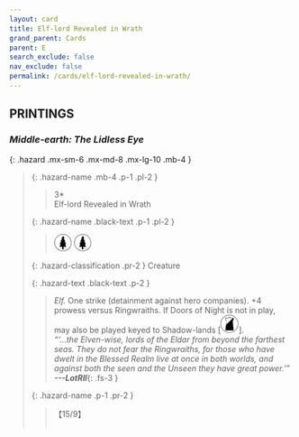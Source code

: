 ```yaml
---
layout: card
title: Elf-lord Revealed in Wrath
grand_parent: Cards
parent: E
search_exclude: false
nav_exclude: false
permalink: /cards/elf-lord-revealed-in-wrath/
---
```


## PRINTINGS


### _Middle-earth: The Lidless Eye_

{: .hazard .mx-sm-6 .mx-md-8 .mx-lg-10 .mb-4 }
> {: .hazard-name .mb-4 .p-1 .pl-2 }
> > <div class="hazard-mp">3*</div>
> > <div class="card-name">Elf-lord Revealed in Wrath</div>
>
> {: .hazard-name .black-text .p-1 .pl-2 }
> > ![](/assets/images/wilderness.svg) ![](/assets/images/wilderness.svg)
>
> {: .hazard-classification .pr-2 }
> Creature
>
> {: .hazard-text .black-text .p-2 }
> > _Elf._ One strike (detainment against hero companies). +4 prowess versus Ringwraiths. If Doors of Night is not in play, may also be played keyed to Shadow-lands \[![](/assets/images/shadow-land.svg)].   <br>_“‘...the Elven-wise, lords of the Eldar from beyond the farthest seas. They do not fear the Ringwraiths, for those who have dwelt in the Blessed Realm live at once in both worlds, and against both the seen and the Unseen they have great power.’”_ ***---&#65279;LotRII***{: .fs-3 } 
>
> {: .hazard-name .p-1 .pr-2 }
> > <div class="card-shield">【15/9】</div>
> > <div class="card-corruption">&nbsp;</div>
